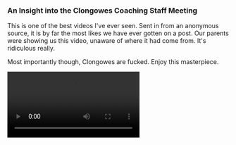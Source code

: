 <html>
<body>
  <h3>An Insight into the Clongowes Coaching Staff Meeting</h3>
  <p>This is one of the best videos I've ever seen. Sent in from an anonymous source, it is by far the most likes we have ever gotten on a post. Our parents were showing us this video, unaware of where it had come from. It's ridiculous really.</p>
  <p>Most importantly though, Clongowes are fucked. <!--<a href="/video-1583606595.mp4" download>-->Enjoy this masterpiece.</p>
  <video> 
    <source src="/video-1583606595.mp4" type="video/mp4; codecs='avc1.42E01E, mp4a.40.2'">
    <!--<source src="/video-1583606595.webm">-->
    <source src="/video-1583606595.ogv" type="video/ogg; codecs='theora, vorbis'">
  </video>
</body>
</html>
